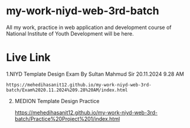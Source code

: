 # my-work-niyd-web-3rd-batch
All my work, practice in web application and development course of National Institute of Youth Development will be here.

# Live Link

1.NIYD Template Design Exam By Sultan Mahmud Sir 20.11.2024 9.28 AM

    https://mehedihasanit12.github.io/my-work-niyd-web-3rd-batch/Exam%2020.11.2024%209.28%20AM/index.html

2. MEDION Template Design Practice

    https://mehedihasanit12.github.io/my-work-niyd-web-3rd-batch/Practice%20Project%201/index.html